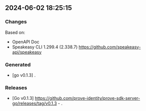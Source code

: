 

## 2024-06-02 18:25:15
### Changes
Based on:
- OpenAPI Doc  
- Speakeasy CLI 1.299.4 (2.338.7) https://github.com/speakeasy-api/speakeasy
### Generated
- [go v0.1.3] .
### Releases
- [Go v0.1.3] https://github.com/prove-identity/prove-sdk-server-go/releases/tag/v0.1.3 - .